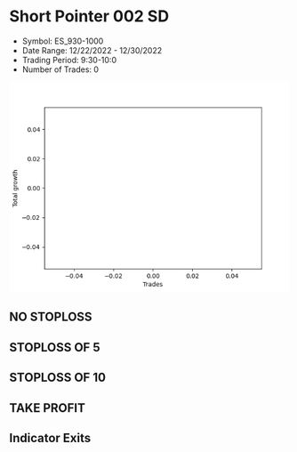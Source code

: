 # Short Pointer 002 SD 
- Symbol: ES_930-1000
- Date Range: 12/22/2022 - 12/30/2022
- Trading Period: 9:30-10:0
- Number of Trades: 0

![Plot](ShortPointer002SDES_930-1000.png)
## NO STOPLOSS














## STOPLOSS OF 5














## STOPLOSS OF 10














## TAKE PROFIT











## Indicator Exits


